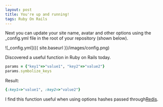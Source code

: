```yaml
---
layout: post
title: You're up and running!
tags: Ruby On Rails
---
```


Next you can update your site name, avatar and other options using the _config.yml file in the root of your repository (shown below).

![_config.yml]({{ site.baseurl }}/images/config.png)

Discovered a useful function in Ruby on Rails today.

```Ruby
params = {"key1"=>"value1", "key2"=>"value2"}
params.symbolize_keys
```
Result:
```Ruby
{:key1=>"value1", :key2=>"value2"} 
```

I find this function useful when using options hashes passed through[Redis](http://redis.io/).